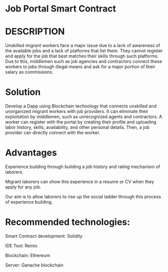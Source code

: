 # Job Portal Smart Contract

# DESCRIPTION

Unskilled migrant workers face a major issue due to a lack of awareness of the available jobs and a lack of platforms that list them. They cannot register and apply for the job that best matches their skills through such platforms. Due to this, middlemen such as job agencies and contractors connect these workers to jobs through illegal means and ask for a major portion of their salary as commissions. 

# Solution 

Develop a Dapp using Blockchain technology that connects unskilled and unorganized migrant workers with job providers. It can eliminate their exploitation by middlemen, such as unrecognized agents and contractors. A worker can register with the portal by creating their profile and uploading labor history, skills, availability, and other personal details. Then, a job provider can directly connect with the worker.  

# Advantages 

Experience building through building a job history and rating mechanism of laborers. 

Migrant laborers can show this experience in a resume or CV when they apply for any job. 

Our aim is to allow laborers to rise up the social ladder through this process of experience building. 

# Recommended technologies: 

Smart Contract development: Solidity 

IDE Tool: Remix 

Blockchain: Ethereum 

Server: Ganache blockchain 